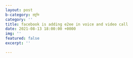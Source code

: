 ```yaml
---
layout: post
b-category: প্রযুক্তি
category: ''
title: facebook is adding e2ee in voice and video call
date: 2021-08-13 18:00:00 +0000
img: ''
featured: false
excerpt: ''

---
```

